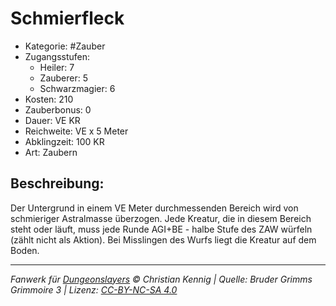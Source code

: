 # Schmierfleck

- Kategorie: #Zauber
- Zugangsstufen:
  - Heiler: 7
  - Zauberer: 5
  - Schwarzmagier: 6
- Kosten: 210
- Zauberbonus: 0
- Dauer: VE KR
- Reichweite: VE x 5 Meter
- Abklingzeit: 100 KR
- Art: Zaubern

## Beschreibung:

Der Untergrund in einem VE Meter durchmessenden Bereich wird von schmieriger Astralmasse überzogen. Jede Kreatur, die in diesem Bereich steht oder läuft, muss jede Runde AGI+BE - halbe Stufe des ZAW würfeln (zählt nicht als Aktion). Bei Misslingen des Wurfs liegt die Kreatur auf dem Boden.

---

_Fanwerk für [Dungeonslayers](https://www.dungeonslayers.net/) © Christian Kennig | Quelle: Bruder Grimms Grimmoire 3 | Lizenz: [CC-BY-NC-SA 4.0](https://creativecommons.org/licenses/by-nc-sa/4.0/deed.de)_
